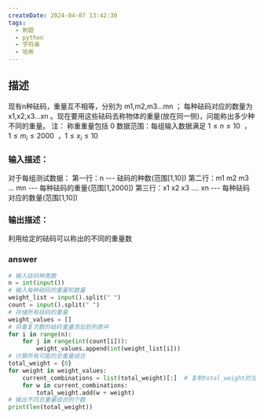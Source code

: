 ```yaml
---
createDate: 2024-04-07 13:42:30
tags:
  - 刷题
  - python
  - 字符串
  - 哈希
---
```

## 描述
现有n种砝码，重量互不相等，分别为 m1,m2,m3…mn ；
每种砝码对应的数量为 x1,x2,x3...xn 。现在要用这些砝码去称物体的重量(放在同一侧)，问能称出多少种不同的重量。
注：
称重重量包括 0
数据范围：每组输入数据满足 $1≤n≤10$  ，$1≤m_i​≤2000$  ，$1≤x_i​≤10$ 
### 输入描述：
对于每组测试数据：
第一行：n --- 砝码的种数(范围\[1,10])
第二行：m1 m2 m3 ... mn --- 每种砝码的重量(范围\[1,2000])
第三行：x1 x2 x3 .... xn --- 每种砝码对应的数量(范围\[1,10])
### 输出描述：
利用给定的砝码可以称出的不同的重量数
### answer
```python
# 输入砝码种类数
n = int(input())
# 输入每种砝码的重量和数量
weight_list = input().split(" ")
count = input().split(" ")
# 存储所有砝码的重量
weight_values = []
# 将重复次数的砝码重量添加到列表中
for i in range(n):
    for j in range(int(count[i])):
        weight_values.append(int(weight_list[i]))
# 计算所有可能的总重量组合
total_weight = {0}
for weight in weight_values:
    current_combinations = list(total_weight)[:]  # 复制total_weight的当前元素，以便在循环中迭代
    for w in current_combinations:
        total_weight.add(w + weight)
# 输出不同总重量组合的个数
print(len(total_weight))
```